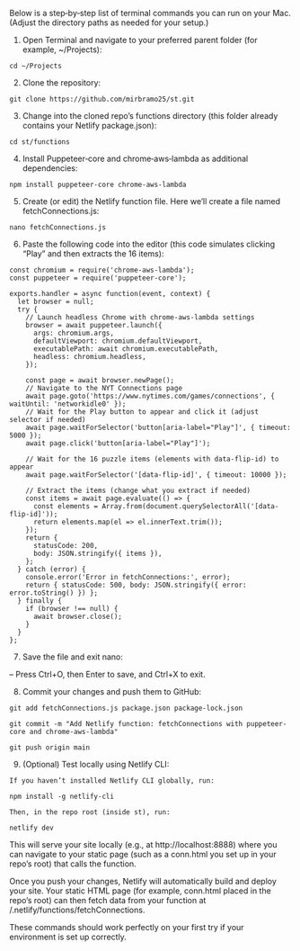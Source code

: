 Below is a step‑by‑step list of terminal commands you can run on your Mac. (Adjust the directory paths as needed for your setup.)

1. Open Terminal and navigate to your preferred parent folder (for example, ~/Projects):
```
cd ~/Projects
```

2. Clone the repository:
```
git clone https://github.com/mirbramo25/st.git
```

3. Change into the cloned repo’s functions directory (this folder already contains your Netlify package.json):
```
cd st/functions
```

4. Install Puppeteer‑core and chrome‑aws‑lambda as additional dependencies:
```
npm install puppeteer-core chrome-aws-lambda
```

5. Create (or edit) the Netlify function file. Here we’ll create a file named fetchConnections.js:
```
nano fetchConnections.js
```

6. Paste the following code into the editor (this code simulates clicking “Play” and then extracts the 16 items):

```
const chromium = require('chrome-aws-lambda');
const puppeteer = require('puppeteer-core');
  
exports.handler = async function(event, context) {
  let browser = null;
  try {
    // Launch headless Chrome with chrome-aws-lambda settings
    browser = await puppeteer.launch({
      args: chromium.args,
      defaultViewport: chromium.defaultViewport,
      executablePath: await chromium.executablePath,
      headless: chromium.headless,
    });
  
    const page = await browser.newPage();
    // Navigate to the NYT Connections page
    await page.goto('https://www.nytimes.com/games/connections', { waitUntil: 'networkidle0' });
    // Wait for the Play button to appear and click it (adjust selector if needed)
    await page.waitForSelector('button[aria-label="Play"]', { timeout: 5000 });
    await page.click('button[aria-label="Play"]');
  
    // Wait for the 16 puzzle items (elements with data-flip-id) to appear
    await page.waitForSelector('[data-flip-id]', { timeout: 10000 });
  
    // Extract the items (change what you extract if needed)
    const items = await page.evaluate(() => {
      const elements = Array.from(document.querySelectorAll('[data-flip-id]'));
      return elements.map(el => el.innerText.trim());
    });
    return {
      statusCode: 200,
      body: JSON.stringify({ items }),
    };
  } catch (error) {
    console.error('Error in fetchConnections:', error);
    return { statusCode: 500, body: JSON.stringify({ error: error.toString() }) };
  } finally {
    if (browser !== null) {
      await browser.close();
    }
  }
};
```
7. Save the file and exit nano:

– Press Ctrl+O, then Enter to save, and Ctrl+X to exit.

8. Commit your changes and push them to GitHub:
```
git add fetchConnections.js package.json package-lock.json
```
```
git commit -m "Add Netlify function: fetchConnections with puppeteer-core and chrome-aws-lambda"
```
```
git push origin main
```

9. (Optional) Test locally using Netlify CLI:
```
If you haven’t installed Netlify CLI globally, run:
```
```
npm install -g netlify-cli
```
```
Then, in the repo root (inside st), run:
```
```
netlify dev
```

This will serve your site locally (e.g., at http://localhost:8888) where you can navigate to your static page (such as a conn.html you set up in your repo’s root) that calls the function.

Once you push your changes, Netlify will automatically build and deploy your site. Your static HTML page (for example, conn.html placed in the repo’s root) can then fetch data from your function at /.netlify/functions/fetchConnections.

These commands should work perfectly on your first try if your environment is set up correctly.